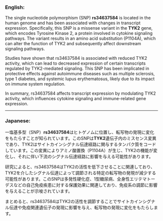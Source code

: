 ### English:
The single nucleotide polymorphism (SNP) **rs34637584** is located in the human genome and has been associated with changes in transcript expression. Specifically, this SNP is a missense variant in the **TYK2** gene, which encodes Tyrosine Kinase 2, a protein involved in cytokine signaling pathways. The variant results in an amino acid substitution (P1104A), which can alter the function of TYK2 and subsequently affect downstream signaling pathways.

Studies have shown that rs34637584 is associated with reduced TYK2 activity, which can lead to decreased expression of certain transcripts regulated by TYK2-mediated signaling. This SNP has been implicated in protective effects against autoimmune diseases such as multiple sclerosis, type 1 diabetes, and systemic lupus erythematosus, likely due to its impact on immune system regulation.

In summary, rs34637584 affects transcript expression by modulating TYK2 activity, which influences cytokine signaling and immune-related gene expression.

---

### Japanese:
一塩基多型（SNP）**rs34637584**はヒトゲノムに位置し、転写物の発現に変化をもたらすことが知られています。このSNPは**TYK2**遺伝子内のミスセンス変異であり、TYK2はサイトカインシグナル伝達経路に関与するタンパク質をコードしています。この変異によりアミノ酸置換（P1104A）が生じ、TYK2の機能が変化し、それに伴い下流のシグナル伝達経路に影響を与える可能性があります。

研究によると、rs34637584はTYK2の活性を低下させることに関連しており、TYK2を介したシグナル伝達によって調節される特定の転写物の発現が減少する可能性があります。このSNPは多発性硬化症、1型糖尿病、全身性エリテマトーデスなどの自己免疫疾患に対する保護効果に関連しており、免疫系の調節に影響を与えることが示唆されています。

まとめると、rs34637584はTYK2の活性を調節することでサイトカインシグナル伝達や免疫関連遺伝子の発現に影響を与え、転写物の発現に変化をもたらします。